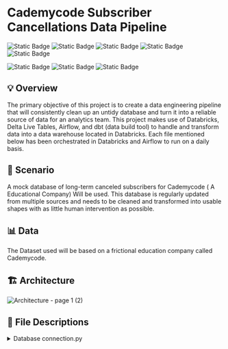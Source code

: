 
# Cademycode Subscriber Cancellations Data Pipeline
![Static Badge](https://img.shields.io/badge/TechStack%20-Green)   ![Static Badge](https://img.shields.io/badge/dbt-orange)
![Static Badge](https://img.shields.io/badge/Language-SQL-blue)  ![Static Badge](https://img.shields.io/badge/Language-python-blue)  ![Static Badge](https://img.shields.io/badge/airflow-red)


![Static Badge](https://img.shields.io/badge/Lakehouse-Databricks-red) ![Static Badge](https://img.shields.io/badge/Cloud%20Storage-Azure%20ADLS2-blue)  ![Static Badge](https://img.shields.io/badge/Cloud%20Platform%20-%20Mircosoft%20Azure%20-%20blue) 

## :bulb: Overview
The primary objective of this project is to create a data engineering pipeline that will consistently clean up an untidy database and turn it into a reliable source of data for an analytics team. This project makes use of Databricks, Delta Live Tables, Airflow, and dbt (data build tool) to handle and transform data into a data warehouse located in Databricks. Each file mentioned below has been orchestrated in Databricks and Airflow to run on a daily basis.
## :scroll: Scenario
A mock database of long-term canceled subscribers for Cademycode ( A Educational Company) Will be used. This database is regularly updated from multiple sources and needs to be cleaned and transformed into usable shapes with as little human intervention as possible.
## :bar_chart: Data
The Dataset used will be based on a frictional education company called Cademycode.
## :building_construction: Architecture
![Architecture - page 1 (2)](https://github.com/user-attachments/assets/c711cd82-ab2d-48e1-ab1a-ada3758e2ae8)


## :mag_right: File Descriptions
<details>
    <summary> Database connection.py </summary>

Overview
The Database connection.py file is responsible for establishing a connection to an SQLite database, loading environment variables, and performing various data transformation and extraction tasks related to student data.
Key Components
Imports:
The file imports necessary libraries such as os, pandas, numpy, json, dotenv, sqlite3, and logging.
2. Load Environment Variables:
The load_dotenv() function loads environment variables from a .env file, allowing the script to access configuration settings like the working directory and Azure storage account key.
Change Working Directory:
The change_directory(file_path) function attempts to change the current working directory to the specified file_path. If successful, it returns the new working directory; otherwise, it prints an error message.
Database Connection Functions:
create_connection(db_name): This function creates a connection to the specified SQLite database. It returns the connection object or prints an error message if the connection fails.
connect_to_database(): This function calls create_connection() with a hardcoded database name (cademycode.db) and handles any exceptions.
Reading Tables:
read_tables(table_name, con_name): This function reads a specified table from the database and returns it as a Pandas DataFrame. It handles exceptions and returns an empty DataFrame in case of an error.
Data Transformation Functions:
parse_contact_info(df, column_name, char1, char2): Parses JSON-like strings in a specified column and creates new columns based on the parsed data.
get_missing_rows(df, column): Returns a DataFrame containing rows with missing values in a specified column.
drop_missing_rows(df, column): Returns a DataFrame with rows that do not have missing values in a specified column.
concat_into_db(df1, df2): Concatenates two DataFrames along the rows and returns the result.
fill_np_zero(dataset, column_name): Replaces NaN values in a specified column with 0.
drop_colums(dataset, column_name): Drops a specified column from the DataFrame.
not_applicable(dataset, career_id, career_name, hours): Adds a new row to the DataFrame with specified values.
Transformation Logic:
Run_Transfomer(Dataset): This function orchestrates the data transformation process. It applies various transformation functions to clean and prepare the student data, handling missing values and creating a final dataset.
Database Updates:
The script updates the courses and jobs tables by calling the not_applicable() function and dropping duplicates from the jobs DataFrame.
Writing to SQL:
The write_to_sql(dataframe, table_name, connection) function writes a DataFrame to the specified SQL table, replacing existing data if necessary.
Creating Spark DataFrames:
The script creates Spark DataFrames from the Pandas DataFrames for further processing or analysis.
Writing to CSV:
The write_to_csv(dataframe, path) function writes a Spark DataFrame to a specified CSV file path.
12. Copying CSV Files:
The script defines functions to copy CSV files from source to destination paths, iterating over datasets to perform the copy operation.
Summary
Overall, the Database connection.py file serves as a comprehensive script for connecting to an SQLite database, performing data extraction and transformation, and managing the data flow between different formats (Pandas DataFrames, Spark DataFrames, and CSV files). It is designed to facilitate data processing for student-related information, ensuring that the data is clean, structured, and ready for analysis.
